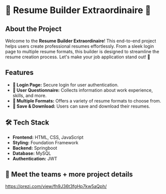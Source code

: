 # 📝 Resume Builder Extraordinaire 🚀

## About the Project
Welcome to the **Resume Builder Extraordinaire**! This end-to-end project helps users create professional resumes effortlessly. From a sleek login page to multiple resume formats, this builder is designed to streamline the resume creation process. Let's make your job application stand out! 🌟

## Features
- **🔐 Login Page:** Secure login for user authentication.
- **📝 User Questionnaire:** Collects information about work experience, skills, and more.
- **🎨 Multiple Formats:** Offers a variety of resume formats to choose from.
- **💾 Save & Download:** Users can save and download their resumes.

## 🛠️ Tech Stack
- **Frontend:** HTML, CSS, JavaScript
- **Styling:** Foundation Framework
- **Backend:** Springboot
- **Database:** MySQL
- **Authentication:** JWT

## 👥 Meet the teams + more project details
https://prezi.com/view/fh9J36t3fgHp7kw5aQph/


